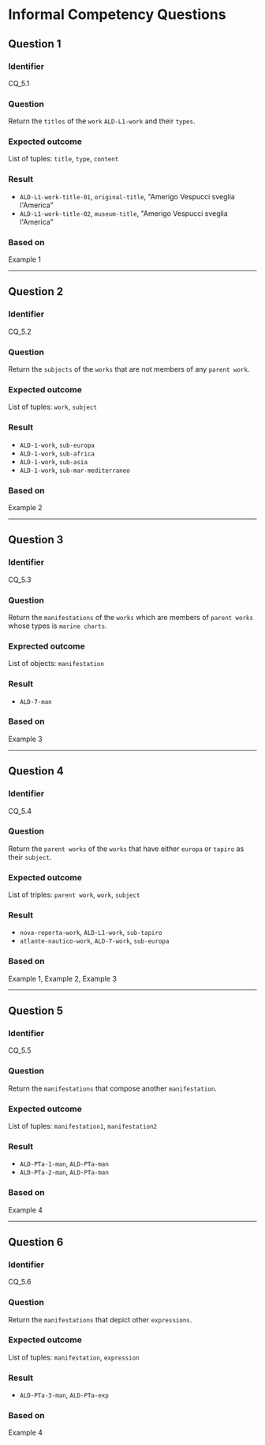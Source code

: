 # Informal Competency Questions
## Question 1
### Identifier
CQ_5.1

### Question
Return the `titles` of the `work` `ALD-L1-work` and their `types`.

### Expected outcome
List of tuples: `title`, `type`, `content`

### Result
* `ALD-L1-work-title-01`, `original-title`, "Amerigo Vespucci sveglia l'America"
* `ALD-L1-work-title-02`, `museum-title`, "Amerigo Vespucci sveglia l'America"

### Based on 
Example 1

*** 

## Question 2
### Identifier 
CQ_5.2

### Question
Return the `subjects` of the `works` that are not members of any `parent work`.

### Expected outcome
List of tuples: `work`, `subject`

### Result
* `ALD-1-work`, `sub-europa`
* `ALD-1-work`, `sub-africa`
* `ALD-1-work`, `sub-asia`
* `ALD-1-work`, `sub-mar-mediterraneo`

### Based on
Example 2

***

## Question 3
### Identifier
CQ_5.3

### Question
Return the `manifestations` of the `works` which are members of `parent works` whose types is `marine charts`.

### Exprected outcome
List of objects: `manifestation`

### Result
* `ALD-7-man`

### Based on
Example 3

***

## Question 4
### Identifier
CQ_5.4

### Question
Return the `parent works` of the `works` that have either `europa` or `tapiro` as their `subject`.

### Expected outcome
List of triples: `parent work`, `work`, `subject`

### Result
* `nova-reperta-work`, `ALD-L1-work`, `sub-tapiro`
* `atlante-nautico-work`, `ALD-7-work`, `sub-europa`

### Based on
Example 1, Example 2, Example 3

***

## Question 5
### Identifier 
CQ_5.5

### Question
Return the `manifestations` that compose another `manifestation`.

### Expected outcome
List of tuples: `manifestation1`, `manifestation2`

### Result
* `ALD-PTa-1-man`, `ALD-PTa-man`
* `ALD-PTa-2-man`, `ALD-PTa-man`

### Based on
Example 4

***

## Question 6
### Identifier 
CQ_5.6

### Question
Return the `manifestations` that depict other `expressions`.

### Expected outcome
List of tuples: `manifestation`, `expression`

### Result
* `ALD-PTa-3-man`, `ALD-PTa-exp`

### Based on
Example 4